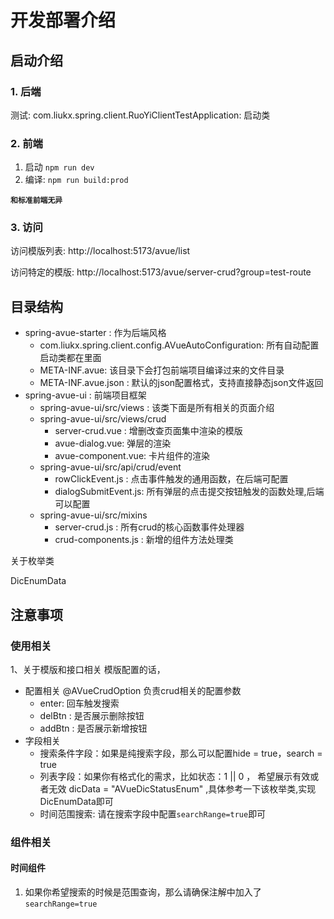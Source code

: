 # 开发部署介绍

## 启动介绍

### 1. 后端

测试: com.liukx.spring.client.RuoYiClientTestApplication: 启动类

### 2. 前端

1. 启动 `npm run dev`
2. 编译: `npm run build:prod`

**`和标准前端无异`**

### 3. 访问

访问模版列表: http://localhost:5173/avue/list

访问特定的模版: http://localhost:5173/avue/server-crud?group=test-route

## 目录结构

- spring-avue-starter : 作为后端风格
    - com.liukx.spring.client.config.AVueAutoConfiguration: 所有自动配置启动类都在里面
    - META-INF.avue: 该目录下会打包前端项目编译过来的文件目录
    - META-INF.avue.json : 默认的json配置格式，支持直接静态json文件返回
- spring-avue-ui : 前端项目框架
    - spring-avue-ui/src/views : 该类下面是所有相关的页面介绍
    - spring-avue-ui/src/views/crud
        - server-crud.vue : 增删改查页面集中渲染的模版
        - avue-dialog.vue: 弹层的渲染
        - avue-component.vue: 卡片组件的渲染
    - spring-avue-ui/src/api/crud/event
        - rowClickEvent.js : 点击事件触发的通用函数，在后端可配置
        - dialogSubmitEvent.js: 所有弹层的点击提交按钮触发的函数处理,后端可以配置
    - spring-avue-ui/src/mixins
        - server-crud.js : 所有crud的核心函数事件处理器
        - crud-components.js : 新增的组件方法处理类

关于枚举类

DicEnumData

## 注意事项

### 使用相关

1、关于模版和接口相关
模版配置的话，

- 配置相关 @AVueCrudOption 负责crud相关的配置参数
    - enter: 回车触发搜索
    - delBtn : 是否展示删除按钮
    - addBtn : 是否展示新增按钮
- 字段相关
    - 搜索条件字段：如果是纯搜索字段，那么可以配置hide = true，search = true
    - 列表字段：如果你有格式化的需求，比如状态：1 || 0 ， 希望展示有效或者无效 dicData = "AVueDicStatusEnum"
      ,具体参考一下该枚举类,实现DicEnumData即可
    - 时间范围搜索: 请在搜索字段中配置`searchRange=true`即可

### 组件相关

#### 时间组件

1. 如果你希望搜索的时候是范围查询，那么请确保注解中加入了`searchRange=true`
